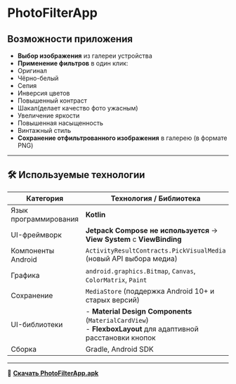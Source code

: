 #  PhotoFilterApp

##  Возможности приложения

-  **Выбор изображения** из галереи устройства
-  **Применение фильтров** в один клик:
  - Оригинал
  - Чёрно-белый
  - Сепия
  - Инверсия цветов
  - Повышенный контраст
  - Шакал(делает качество фото ужасным)
  - Увеличение яркости
  - Повышенная насыщенность
  - Винтажный стиль
-  **Сохранение отфильтрованного изображения** в галерею (в формате PNG)

---

## 🛠 Используемые технологии

| Категория           | Технология / Библиотека                        |
|---------------------|-----------------------------------------------|
| Язык программирования | **Kotlin**                                    |
| UI-фреймворк        | **Jetpack Compose не используется** → **View System** с **ViewBinding** |
| Компоненты Android  | `ActivityResultContracts.PickVisualMedia` (новый API выбора медиа) |
| Графика             | `android.graphics.Bitmap`, `Canvas`, `ColorMatrix`, `Paint` |
| Сохранение          | `MediaStore` (поддержка Android 10+ и старых версий) |
| UI-библиотеки       | - **Material Design Components** (`MaterialCardView`) <br> - **FlexboxLayout** для адаптивной расстановки кнопок |
| Сборка              | Gradle, Android SDK                           |

---


🔗 [**Скачать PhotoFilterApp.apk**](https://github.com/Freez0n/PhotoFilterApp/tree/main/apk)


